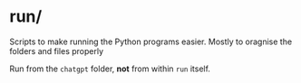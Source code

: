 # run/

Scripts to make running the Python programs easier. Mostly to oragnise the folders
and files properly

Run from the `chatgpt` folder, **not** from within `run` itself.
